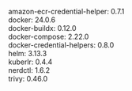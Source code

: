 amazon-ecr-credential-helper: 0.7.1 <br/>
docker: 24.0.6 <br/>
docker-buildx: 0.12.0 <br/>
docker-compose: 2.22.0 <br/>
docker-credential-helpers: 0.8.0 <br/>
helm: 3.13.3 <br/>
kuberlr: 0.4.4 <br/>
nerdctl: 1.6.2 <br/>
trivy: 0.46.0 <br/>
